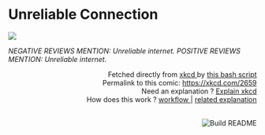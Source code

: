 # <b>Unreliable Connection</b>

[![](https://imgs.xkcd.com/comics/unreliable_connection.png)](https://xkcd.com/2659)

<i>NEGATIVE REVIEWS MENTION: Unreliable internet. POSITIVE REVIEWS MENTION: Unreliable internet.</i>

<div align="right">
  Fetched directly from
  <a href="https://xkcd.com">
    xkcd
  </a>
  by
  <a href="https://github.com/Vanille-N/Vanille-N/blob/master/fetch">
    this bash script
  </a>
</div>
<div align="right">
  Permalink to this comic:
  <a href="https://xkcd.com/2659">
    https://xkcd.com/2659
  </a>
</div>
<div align="right">
  Need an explanation ?
  <a href="https://www.explainxkcd.com/wiki/index.php/2659">
    Explain xkcd
  </a>
</div>
<div align="right">
  How does this work ?
  <a href="https://github.com/Vanille-N/Vanille-N/blob/master/.github/workflows/build.yml">
    workflow
  </a>
  |
  <a href="https://simonwillison.net/2020/Jul/10/self-updating-profile-readme/">
    related explanation
  </a>
</div><br>

<a href="https://github.com/Vanille-N/Vanille-N/actions"><img src="https://github.com/Vanille-N/Vanille-N/workflows/Build%20README/badge.svg" align="right" alt="Build README"></a>
